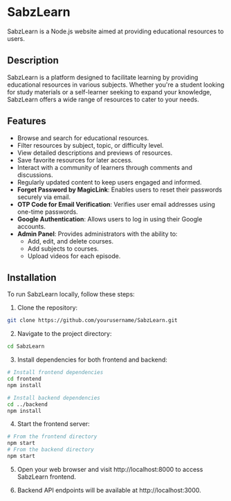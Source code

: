 # SabzLearn

SabzLearn is a Node.js website aimed at providing educational resources to users.

## Description

SabzLearn is a platform designed to facilitate learning by providing educational resources in various subjects. Whether you're a student looking for study materials or a self-learner seeking to expand your knowledge, SabzLearn offers a wide range of resources to cater to your needs.

## Features

- Browse and search for educational resources.
- Filter resources by subject, topic, or difficulty level.
- View detailed descriptions and previews of resources.
- Save favorite resources for later access.
- Interact with a community of learners through comments and discussions.
- Regularly updated content to keep users engaged and informed.
- **Forget Password by MagicLink**: Enables users to reset their passwords securely via email.
- **OTP Code for Email Verification**: Verifies user email addresses using one-time passwords.
- **Google Authentication**: Allows users to log in using their Google accounts.
- **Admin Panel**: Provides administrators with the ability to:
  - Add, edit, and delete courses.
  - Add subjects to courses.
  - Upload videos for each episode.

## Installation

To run SabzLearn locally, follow these steps:

1. Clone the repository:

```bash
git clone https://github.com/yourusername/SabzLearn.git
```

2. Navigate to the project directory:

```bash
cd SabzLearn
```

3. Install dependencies for both frontend and backend:

```bash
# Install frontend dependencies
cd frontend
npm install

# Install backend dependencies
cd ../backend
npm install
```

4. Start the frontend server:

```bash
# From the frontend directory
npm start
# From the backend directory
npm start
```

5. Open your web browser and visit http://localhost:8000 to access SabzLearn frontend.

6. Backend API endpoints will be available at http://localhost:3000.
